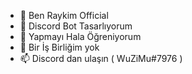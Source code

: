 - 👋 Ben Raykim Official
- 👀  Discord Bot Tasarlıyorum
- 🌱 Yapmayı Hala Öğreniyorum
- 💞️ Bir İş Birliğim yok
- 📫 Discord dan ulaşın ( WuZiMu#7976 )
